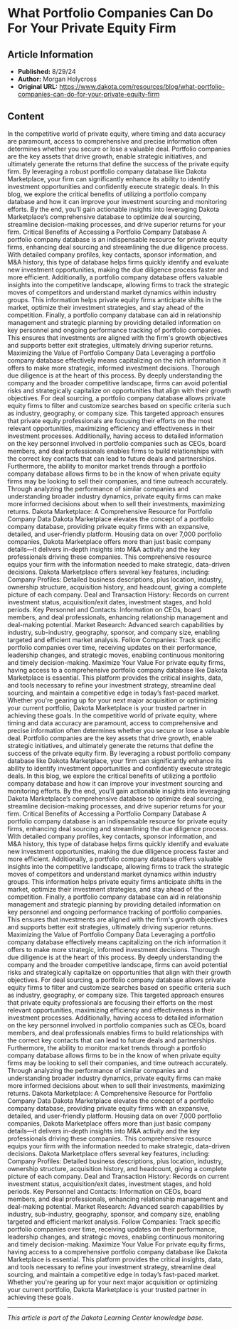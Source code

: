 # What Portfolio Companies Can Do For Your Private Equity Firm

## Article Information
- **Published:** 8/29/24
- **Author:** Morgan Holycross
- **Original URL:** https://www.dakota.com/resources/blog/what-portfolio-companies-can-do-for-your-private-equity-firm

## Content

In the competitive world of private equity, where timing and data accuracy are paramount, access to comprehensive and precise information often determines whether you secure or lose a valuable deal. Portfolio companies are the key assets that drive growth, enable strategic initiatives, and ultimately generate the returns that define the success of the private equity firm. By leveraging a robust portfolio company database like Dakota Marketplace, your firm can significantly enhance its ability to identify investment opportunities and confidently execute strategic deals. In this blog, we explore the critical benefits of utilizing a portfolio company database and how it can improve your investment sourcing and monitoring efforts. By the end, you’ll gain actionable insights into leveraging Dakota Marketplace’s comprehensive database to optimize deal sourcing, streamline decision-making processes, and drive superior returns for your firm. Critical Benefits of Accessing a Portfolio Company Database A portfolio company database is an indispensable resource for private equity firms, enhancing deal sourcing and streamlining the due diligence process. With detailed company profiles, key contacts, sponsor information, and M&A history, this type of database helps firms quickly identify and evaluate new investment opportunities, making the due diligence process faster and more efficient. Additionally, a portfolio company database offers valuable insights into the competitive landscape, allowing firms to track the strategic moves of competitors and understand market dynamics within industry groups. This information helps private equity firms anticipate shifts in the market, optimize their investment strategies, and stay ahead of the competition. Finally, a portfolio company database can aid in relationship management and strategic planning by providing detailed information on key personnel and ongoing performance tracking of portfolio companies. This ensures that investments are aligned with the firm's growth objectives and supports better exit strategies, ultimately driving superior returns. Maximizing the Value of Portfolio Company Data Leveraging a portfolio company database effectively means capitalizing on the rich information it offers to make more strategic, informed investment decisions. Thorough due diligence is at the heart of this process. By deeply understanding the company and the broader competitive landscape, firms can avoid potential risks and strategically capitalize on opportunities that align with their growth objectives. For deal sourcing, a portfolio company database allows private equity firms to filter and customize searches based on specific criteria such as industry, geography, or company size. This targeted approach ensures that private equity professionals are focusing their efforts on the most relevant opportunities, maximizing efficiency and effectiveness in their investment processes. Additionally, having access to detailed information on the key personnel involved in portfolio companies such as CEOs, board members, and deal professionals enables firms to build relationships with the correct key contacts that can lead to future deals and partnerships. Furthermore, the ability to monitor market trends through a portfolio company database allows firms to be in the know of when private equity firms may be looking to sell their companies, and time outreach accurately. Through analyzing the performance of similar companies and understanding broader industry dynamics, private equity firms can make more informed decisions about when to sell their investments, maximizing returns. Dakota Marketplace: A Comprehensive Resource for Portfolio Company Data Dakota Marketplace elevates the concept of a portfolio company database, providing private equity firms with an expansive, detailed, and user-friendly platform. Housing data on over 7,000 portfolio companies, Dakota Marketplace offers more than just basic company details—it delivers in-depth insights into M&A activity and the key professionals driving these companies. This comprehensive resource equips your firm with the information needed to make strategic, data-driven decisions. Dakota Marketplace offers several key features, including: Company Profiles: Detailed business descriptions, plus location, industry, ownership structure, acquisition history, and headcount, giving a complete picture of each company. Deal and Transaction History: Records on current investment status, acquisition/exit dates, investment stages, and hold periods. Key Personnel and Contacts: Information on CEOs, board members, and deal professionals, enhancing relationship management and deal-making potential. Market Research: Advanced search capabilities by industry, sub-industry, geography, sponsor, and company size, enabling targeted and efficient market analysis. Follow Companies: Track specific portfolio companies over time, receiving updates on their performance, leadership changes, and strategic moves, enabling continuous monitoring and timely decision-making. Maximize Your Value For private equity firms, having access to a comprehensive portfolio company database like Dakota Marketplace is essential. This platform provides the critical insights, data, and tools necessary to refine your investment strategy, streamline deal sourcing, and maintain a competitive edge in today’s fast-paced market. Whether you're gearing up for your next major acquisition or optimizing your current portfolio, Dakota Marketplace is your trusted partner in achieving these goals. In the competitive world of private equity, where timing and data accuracy are paramount, access to comprehensive and precise information often determines whether you secure or lose a valuable deal. Portfolio companies are the key assets that drive growth, enable strategic initiatives, and ultimately generate the returns that define the success of the private equity firm. By leveraging a robust portfolio company database like Dakota Marketplace, your firm can significantly enhance its ability to identify investment opportunities and confidently execute strategic deals. In this blog, we explore the critical benefits of utilizing a portfolio company database and how it can improve your investment sourcing and monitoring efforts. By the end, you’ll gain actionable insights into leveraging Dakota Marketplace’s comprehensive database to optimize deal sourcing, streamline decision-making processes, and drive superior returns for your firm. Critical Benefits of Accessing a Portfolio Company Database A portfolio company database is an indispensable resource for private equity firms, enhancing deal sourcing and streamlining the due diligence process. With detailed company profiles, key contacts, sponsor information, and M&A history, this type of database helps firms quickly identify and evaluate new investment opportunities, making the due diligence process faster and more efficient. Additionally, a portfolio company database offers valuable insights into the competitive landscape, allowing firms to track the strategic moves of competitors and understand market dynamics within industry groups. This information helps private equity firms anticipate shifts in the market, optimize their investment strategies, and stay ahead of the competition. Finally, a portfolio company database can aid in relationship management and strategic planning by providing detailed information on key personnel and ongoing performance tracking of portfolio companies. This ensures that investments are aligned with the firm's growth objectives and supports better exit strategies, ultimately driving superior returns. Maximizing the Value of Portfolio Company Data Leveraging a portfolio company database effectively means capitalizing on the rich information it offers to make more strategic, informed investment decisions. Thorough due diligence is at the heart of this process. By deeply understanding the company and the broader competitive landscape, firms can avoid potential risks and strategically capitalize on opportunities that align with their growth objectives. For deal sourcing, a portfolio company database allows private equity firms to filter and customize searches based on specific criteria such as industry, geography, or company size. This targeted approach ensures that private equity professionals are focusing their efforts on the most relevant opportunities, maximizing efficiency and effectiveness in their investment processes. Additionally, having access to detailed information on the key personnel involved in portfolio companies such as CEOs, board members, and deal professionals enables firms to build relationships with the correct key contacts that can lead to future deals and partnerships. Furthermore, the ability to monitor market trends through a portfolio company database allows firms to be in the know of when private equity firms may be looking to sell their companies, and time outreach accurately. Through analyzing the performance of similar companies and understanding broader industry dynamics, private equity firms can make more informed decisions about when to sell their investments, maximizing returns. Dakota Marketplace: A Comprehensive Resource for Portfolio Company Data Dakota Marketplace elevates the concept of a portfolio company database, providing private equity firms with an expansive, detailed, and user-friendly platform. Housing data on over 7,000 portfolio companies, Dakota Marketplace offers more than just basic company details—it delivers in-depth insights into M&A activity and the key professionals driving these companies. This comprehensive resource equips your firm with the information needed to make strategic, data-driven decisions. Dakota Marketplace offers several key features, including: Company Profiles: Detailed business descriptions, plus location, industry, ownership structure, acquisition history, and headcount, giving a complete picture of each company. Deal and Transaction History: Records on current investment status, acquisition/exit dates, investment stages, and hold periods. Key Personnel and Contacts: Information on CEOs, board members, and deal professionals, enhancing relationship management and deal-making potential. Market Research: Advanced search capabilities by industry, sub-industry, geography, sponsor, and company size, enabling targeted and efficient market analysis. Follow Companies: Track specific portfolio companies over time, receiving updates on their performance, leadership changes, and strategic moves, enabling continuous monitoring and timely decision-making. Maximize Your Value For private equity firms, having access to a comprehensive portfolio company database like Dakota Marketplace is essential. This platform provides the critical insights, data, and tools necessary to refine your investment strategy, streamline deal sourcing, and maintain a competitive edge in today’s fast-paced market. Whether you're gearing up for your next major acquisition or optimizing your current portfolio, Dakota Marketplace is your trusted partner in achieving these goals.

---

*This article is part of the Dakota Learning Center knowledge base.*